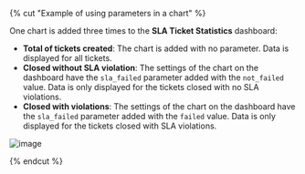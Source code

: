 {% cut "Example of using parameters in a chart" %}

One chart is added three times to the **SLA Ticket Statistics** dashboard:

* **Total of tickets created**: The chart is added with no parameter. Data is displayed for all tickets.
* **Closed without SLA violation**: The settings of the chart on the dashboard have the `sla_failed` parameter added with the `not_failed` value. Data is only displayed for the tickets closed with no SLA violations.
* **Closed with violations**: The settings of the chart on the dashboard have the `sla_failed` parameter added with the `failed` value. Data is only displayed for the tickets closed with SLA violations.

![image](../../_assets/datalens/parameters/chart-parameters.png)

{% endcut %}